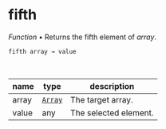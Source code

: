# fifth

_Function_ &bull; Returns the fifth element of _array_.

<pre><code>fifth array &rarr; value</code></pre>
<br>

| name | type | description |
|------|------|-------------|
|array|[`Array`][array]|The target array.|
|value|any|The selected element.|




[array]: https://developer.mozilla.org/en-US/docs/Web/JavaScript/Reference/Global_Objects/Array